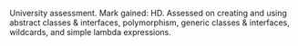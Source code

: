 University assessment. 
Mark gained: HD. 
Assessed on creating and using abstract classes & interfaces, polymorphism, generic classes & interfaces, wildcards, and simple lambda expressions.
